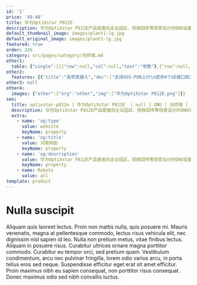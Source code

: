 ```yaml
---
id: '1'
price: '49.40'
title: 华为OptiXstar P812E
description: 华为OptiXstar P812E产品是面向企业园区、视频回传等场景设计的ONU设备，支持XGS-PON上行，可以提供4个GE接口和1个2.5GE接口，PoE/PoE+功能满足了设备的灵活供电，为用户带来高质量的语音、数据和高清视频等业务体验。
default_thumbnail_image: images/plant1-lg.jpg
default_original_image: images/plant1-lg.jpg
featured: true
order: 226
category: src/pages/category/光终端.md
other1: 
  table: {"single":[[{"row":null,"col":null,"text":"参数"},{"row":null,"col":null,"text":"华为OptiXstar P812E"}],[{"row":null,"col":null,"text":"尺寸（宽×深×高）"},{"row":null,"col":null,"text":"220mm x 150mm x 35mm（不含脚垫）"}],[{"row":null,"col":null,"text":"重量（不含适配器）"},{"row":null,"col":null,"text":"约1030g"}],[{"row":null,"col":null,"text":"工作环境温度"},{"row":null,"col":null,"text":"-5°C ~ +45°C"}],[{"row":null,"col":null,"text":"工作环境湿度"},{"row":null,"col":null,"text":"5% RH ～ 95% RH，非凝结"}],[{"row":null,"col":null,"text":"电源适配器额定输入范围"},{"row":null,"col":null,"text":"100 ～ 240 V AC，50/60 Hz"}],[{"row":null,"col":null,"text":"整机供电"},{"row":null,"col":null,"text":"56V DC，1.42A"}],[{"row":null,"col":null,"text":"网络侧接口"},{"row":null,"col":null,"text":"XGS-PON"}],[{"row":null,"col":null,"text":"用户侧接口"},{"row":null,"col":null,"text":"4*GE+1*2.5GE\n说明：GE接口和2.5GE接口均支持PoE/PoE+。"}],[{"row":null,"col":null,"text":"静态功耗"},{"row":null,"col":null,"text":"8.5W"}],[{"row":null,"col":null,"text":"最大PoE输出功率"},{"row":null,"col":null,"text":"总功率60W，每个PoE接口最大支持30W"}],[{"row":null,"col":null,"text":"最大功耗"},{"row":null,"col":null,"text":"12W（POE端口不带受电设备）\n78W（POE端口带最大功耗受电设备）"}],[{"row":null,"col":null,"text":"防雷规格"},{"row":null,"col":null,"text":"GE：共模4kV，差模0.5kV\nAC电源：共模6kV，差模6kV"}],[{"row":null,"col":null,"text":"安装方式"},{"row":null,"col":null,"text":"支持室内桌面平放、挂墙或网络箱中安装"}],[{"row":null,"col":null,"text":"SFP接口"},{"row":null,"col":null,"text":"XGS-PON光模块，接口类型：SC/UPC\nClass N1/N2\n接收灵敏度：-28dBm\n过载光功率：-9dBm\n传输速率：下行9.953 Gbit/s，上行9.953 Gbit/s\nType B单归属\nType B双归属（二层转发模式下支持）"}],[{"row":null,"col":null,"text":"GE/2.5GE接口"},{"row":null,"col":null,"text":"支持PoE、PoE+功能；遵循标准：IEEE 802.3af、IEEE 802.3at\n接口类型：RJ-45\nGE接口：10/100/1000 Mbit/s接口速率自适应\n2.5GE接口：100/1000/2500 Mbit/s接口速率自适应\nMDI/MDIX自动配置\nMAC地址学习数配置\n基于以太端口的VLAN透传、过滤"}]]}
other2:
  features: [{"title":"高带宽接入","dec":["支持XGS-PON上行\n提供4个GE接口和1个2.5GE接口"]},{"title":"智能运维","dec":["XML/Web UI\n流氓ONT检测和自律\n环网检测/PPPoE仿真/DHCP仿真"]},{"title":"防雷","dec":["GE：共模4kV，差模0.5kV\nAC电源：共模6kV，差模6kV"]}]
other3: null
other4:
  images: {"other":{"org":"other","img":["华为OptiXstar P812E.png"]}}
seo:
  title: optixstar-p812e | 华为OptiXstar P812E  | null | ONU | 光终端 | 企业光网络
  description: 华为OptiXstar P812E产品是面向企业园区、视频回传等场景设计的ONU设备，支持XGS-PON上行，可以提供4个GE接口和1个2.5GE接口，PoE/PoE+功能满足了设备的灵活供电，为用户带来高质量的语音、数据和高清视频等业务体验。
  extra:
    - name: 'og:type'
      value: website
      keyName: property
    - name: 'og:title'
      value: 河南网田
      keyName: property
    - name: 'og:description'
      value: 华为OptiXstar P812E产品是面向企业园区、视频回传等场景设计的ONU设备，支持XGS-PON上行，可以提供4个GE接口和1个2.5GE接口，PoE/PoE+功能满足了设备的灵活供电，为用户带来高质量的语音、数据和高清视频等业务体验。
      keyName: property
    - name: Robots
      value: all
template: product
---
```


# Nulla suscipit

Aliquam quis laoreet lectus. Proin non mattis nulla, quis posuere mi. Mauris venenatis, magna at pellentesque commodo, lectus risus vehicula elit, nec dignissim nisl sapien id leo. Nulla non pretium metus, vitae finibus lectus. Aliquam in posuere risus. Curabitur ultrices ornare magna porttitor commodo. Curabitur eu tempor orci, sed pretium quam. Vestibulum condimentum, arcu nec pulvinar fringilla, lorem odio varius arcu, in porta tellus eros sed neque. Suspendisse efficitur eget erat sit amet efficitur. Proin maximus nibh eu sapien consequat, non porttitor risus consequat. Donec maximus odio sed nibh convallis luctus.